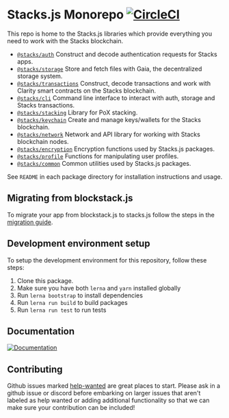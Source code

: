 # Stacks.js Monorepo [![CircleCI](https://img.shields.io/circleci/project/blockstack/stacks.js/master.svg)](https://circleci.com/gh/blockstack/stacks.js/tree/master)

This repo is home to the Stacks.js libraries which provide everything you need to work with the Stacks blockchain.

- [`@stacks/auth`](https://github.com/blockstack/stacks.js/tree/master/packages/auth) Construct and decode authentication requests for Stacks apps.
- [`@stacks/storage`](https://github.com/blockstack/stacks.js/tree/master/packages/storage) Store and fetch files with Gaia, the decentralized storage system.
- [`@stacks/transactions`](https://github.com/blockstack/stacks.js/tree/master/packages/transactions) Construct, decode transactions and work with Clarity smart contracts on the Stacks blockchain.
- [`@stacks/cli`](https://github.com/blockstack/stacks.js/tree/master/packages/cli) Command line interface to interact with auth, storage and Stacks transactions.
- [`@stacks/stacking`](https://github.com/blockstack/stacks.js/tree/master/packages/stacking) Library for PoX stacking.
- [`@stacks/keychain`](https://github.com/blockstack/stacks.js/tree/master/packages/keychain) Create and manage keys/wallets for the Stacks blockchain.
- [`@stacks/network`](https://github.com/blockstack/stacks.js/tree/master/packages/network) Network and API library for working with Stacks blockchain nodes.
- [`@stacks/encryption`](https://github.com/blockstack/stacks.js/tree/master/packages/encryption) Encryption functions used by Stacks.js packages.
- [`@stacks/profile`](https://github.com/blockstack/stacks.js/tree/master/packages/profile) Functions for manipulating user profiles.
- [`@stacks/common`](https://github.com/blockstack/stacks.js/tree/master/packages/common) Common utilities used by Stacks.js packages.

See `README` in each package directory for installation instructions and usage.

## Migrating from blockstack.js

To migrate your app from blockstack.js to stacks.js follow the steps in the [migration guide](https://github.com/blockstack/stacks.js/tree/master/migration-guide.md).

## Development environment setup

To setup the development environment for this repository, follow these steps:

1. Clone this package.
2. Make sure you have both `lerna` and `yarn` installed globally
3. Run `lerna bootstrap` to install dependencies
4. Run `lerna run build` to build packages
5. Run `lerna run test` to run tests

## Documentation

[![Documentation](/docs-button.png)](https://docs.blockstack.org/)

## Contributing

Github issues marked [help-wanted](https://github.com/blockstack/stacks.js/labels/help-wanted)
are great places to start. Please ask in a github issue or discord before embarking
on larger issues that aren't labeled as help wanted or adding additional
functionality so that we can make sure your contribution can be included!
